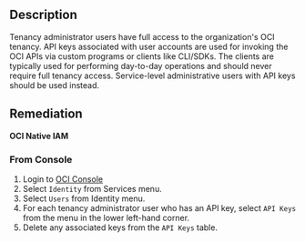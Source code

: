 ## Description

Tenancy administrator users have full access to the organization's OCI tenancy. API keys associated with user accounts are used for invoking the OCI APIs via custom programs or clients like CLI/SDKs. The clients are typically used for performing day-to-day operations and should never require full tenancy access. Service-level administrative users with API keys should be used instead.

## Remediation

**OCI Native IAM**

### From Console

1. Login to [OCI Console](https://www.oracle.com/cloud/)
2. Select `Identity` from Services menu.
3. Select `Users` from Identity menu.
4. For each tenancy administrator user who has an API key, select `API Keys` from the menu in the lower left-hand corner.
5. Delete any associated keys from the `API Keys` table.